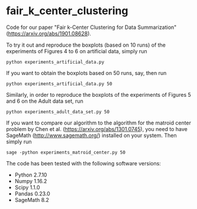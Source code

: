 # fair_k_center_clustering

Code for our paper "Fair k-Center Clustering for Data Summarization" (https://arxiv.org/abs/1901.08628).

To try it out and reproduce the boxplots (based on 10 runs) of the experiments of Figures 4 to 6 on artificial data, simply run

```
python experiments_artificial_data.py 
```

If you want to obtain the boxplots based on 50 runs, say, then run

```
python experiments_artificial_data.py 50
```

Similarly, in order to reproduce the boxplots of the experiments of Figures 5 and 6 on the Adult data set, run

```
python experiments_adult_data_set.py 50
```

If you want to compare our algorithm to the algorithm for the matroid center problem by Chen et al. (https://arxiv.org/abs/1301.0745), you need to have SageMath (http://www.sagemath.org/) installed on your system. Then simply run

```
sage -python experiments_matroid_center.py 50
```

The code has been tested with the following software versions:
- Python 2.7.10
- Numpy 1.16.2
- Scipy 1.1.0
- Pandas 0.23.0
- SageMath 8.2
